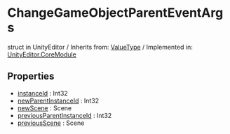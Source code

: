 # ChangeGameObjectParentEventArgs
struct in UnityEditor
 / Inherits from: <a href="https://docs.unity3d.com/6000.0/Documentation/ScriptReference/ValueType.html" target="_blank">ValueType</a> / Implemented in: <a href="https://docs.unity3d.com/6000.0/Documentation/ScriptReference/UnityEditor.CoreModule.html" target="_blank">UnityEditor.CoreModule</a>
## Properties
- <a href="https://docs.unity3d.com/6000.0/Documentation/ScriptReference/ChangeGameObjectParentEventArgs-instanceId.html" target="_blank">instanceId</a> : Int32
- <a href="https://docs.unity3d.com/6000.0/Documentation/ScriptReference/ChangeGameObjectParentEventArgs-newParentInstanceId.html" target="_blank">newParentInstanceId</a> : Int32
- <a href="https://docs.unity3d.com/6000.0/Documentation/ScriptReference/ChangeGameObjectParentEventArgs-newScene.html" target="_blank">newScene</a> : Scene
- <a href="https://docs.unity3d.com/6000.0/Documentation/ScriptReference/ChangeGameObjectParentEventArgs-previousParentInstanceId.html" target="_blank">previousParentInstanceId</a> : Int32
- <a href="https://docs.unity3d.com/6000.0/Documentation/ScriptReference/ChangeGameObjectParentEventArgs-previousScene.html" target="_blank">previousScene</a> : Scene
